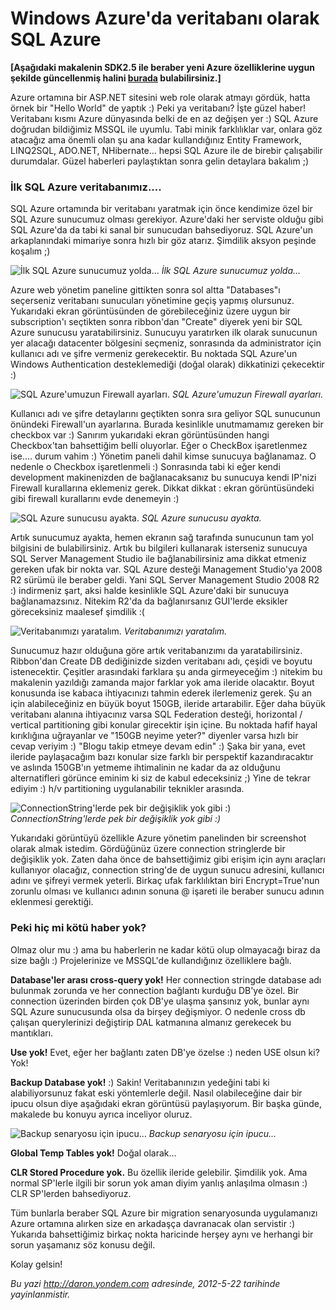# Windows Azure'da veritabanı olarak SQL Azure 

**[Aşağıdaki makalenin SDK2.5 ile beraber yeni Azure özelliklerine uygun
şekilde güncellenmiş halini
[burada](http://daron.yondem.com/software/post/Azure_da_veritabani_olarak_SQL_Database_SDK2_5)
bulabilirsiniz.]**

Azure ortamına bir ASP.NET sitesini web role olarak atmayı gördük, hatta
örnek bir "Hello World" de yaptık :) Peki ya veritabanı? İşte güzel
haber! Veritabanı kısmı Azure dünyasında belki de en az değişen yer :)
SQL Azure doğrudan bildiğimiz MSSQL ile uyumlu. Tabi minik farklılıklar
var, onlara göz atacağız ama önemli olan şu ana kadar kullandığınız
Entity Framework, LINQ2SQL, ADO.NET, NHibernate... hepsi SQL Azure ile
de birebir çalışabilir durumdalar. Güzel haberleri paylaştıktan sonra
gelin detaylara bakalım ;)

### İlk SQL Azure veritabanımız....  

SQL Azure ortamında bir veritabanı yaratmak için önce kendimize özel bir
SQL Azure sunucumuz olması gerekiyor. Azure'daki her serviste olduğu
gibi SQL Azure'da da tabi ki sanal bir sunucudan bahsediyoruz. SQL
Azure'un arkaplanındaki mimariye sonra hızlı bir göz atarız. Şimdilik
aksyon peşinde koşalım ;)

![İlk SQL Azure sunucumuz
yolda...](../media/Windows_Azure_da_veritabani_olarak_SQL_Azure/sql.png)
*İlk SQL Azure sunucumuz yolda...*

Azure web yönetim paneline gittikten sonra sol altta "Databases"ı
seçerseniz veritabanı sunucuları yönetimine geçiş yapmış olursunuz.
Yukarıdaki ekran görüntüsünden de görebileceğiniz üzere uygun bir
subscription'ı seçtikten sonra ribbon'dan "Create" diyerek yeni bir SQL
Azure sunucusu yaratabilirsiniz. Sunucuyu yaratırken ilk olarak
sunucunun yer alacağı datacenter bölgesini seçmeniz, sonrasında da
administrator için kullanıcı adı ve şifre vermeniz gerekecektir. Bu
noktada SQL Azure'un Windows Authentication desteklemediği (doğal
olarak) dikkatinizi çekecektir :)

![SQL Azure'umuzun Firewall
ayarları.](../media/Windows_Azure_da_veritabani_olarak_SQL_Azure/sql2.png)
*SQL Azure'umuzun Firewall ayarları.*

Kullanıcı adı ve şifre detaylarını geçtikten sonra sıra geliyor SQL
sunucunun önündeki Firewall'un ayarlarına. Burada kesinlikle unutmamamız
gereken bir checkbox var :) Sanırım yukarıdaki ekran görüntüsünden hangi
Checkbox'tan bahsettiğim belli oluyorlar. Eğer o CheckBox işaretlenmez
ise.... durum vahim :) Yönetim paneli dahil kimse sunucuya bağlanamaz. O
nedenle o Checkbox işaretlenmeli :) Sonrasında tabi ki eğer kendi
development makinenizden de bağlanacaksanız bu sunucuya kendi IP'nizi
Firewall kurallarına eklemeniz gerek. Dikkat dikkat : ekran
görüntüsündeki gibi firewall kurallarını evde denemeyin :)

![SQL Azure sunucusu
ayakta.](../media/Windows_Azure_da_veritabani_olarak_SQL_Azure/sql3.png)
*SQL Azure sunucusu ayakta.*

Artık sunucumuz ayakta, hemen ekranın sağ tarafında sunucunun tam yol
bilgisini de bulabilirsiniz. Artık bu bilgileri kullanarak isterseniz
sunucuya SQL Server Management Studio ile bağlanabilirsiniz ama dikkat
etmeniz gereken ufak bir nokta var. SQL Azure desteği Management
Studio'ya 2008 R2 sürümü ile beraber geldi. Yani SQL Server Management
Studio 2008 R2 :) indirmeniz şart, aksi halde kesinlikle SQL Azure'daki
bir sunucuya bağlanamazsınız. Nitekim R2'da da bağlanırsanız GUI'lerde
eksikler göreceksiniz maalesef şimdilik :(

![Veritabanımızı
yaratalım.](../media/Windows_Azure_da_veritabani_olarak_SQL_Azure/sql4.png)
*Veritabanımızı yaratalım.*

Sunucumuz hazır olduğuna göre artık veritabanızımı da yaratabilirsiniz.
Ribbon'dan Create DB dediğinizde sizden veritabanı adı, çeşidi ve boyutu
istenecektir. Çeşitler arasındaki farklara şu anda girmeyeceğim :)
nitekim bu makalenin yazıldığı zamanda major farklar yok ama ileride
olacaktır. Boyut konusunda ise kabaca ihtiyacınızı tahmin ederek
ilerlemeniz gerek. Şu an için alabileceğiniz en büyük boyut 150GB,
ileride artarabilir. Eğer daha büyük veritabanı alanına ihtiyacınız
varsa SQL Federation desteği, horizontal / vertical partitioning gibi
konular girecektir işin içine. Bu noktada hafif hayal kırıklığına
uğrayanlar ve "150GB neyime yeter?" diyenler varsa hızlı bir cevap
veriyim :) "Blogu takip etmeye devam edin" :) Şaka bir yana, evet
ileride paylaşacağım bazı konular size farklı bir perspektif
kazandıracaktır ve aslında 150GB'ın yetmeme ihtimalinin ne kadar da az
olduğunu alternatifleri görünce eminim ki siz de kabul edeceksiniz ;)
Yine de tekrar ediyim :) h/v partitioning uygulanabilir teknikler
arasında.

![ConnectionString'lerde pek bir değişiklik yok gibi
:)](../media/Windows_Azure_da_veritabani_olarak_SQL_Azure/sql5.png)
*ConnectionString'lerde pek bir değişiklik yok gibi :)*

Yukarıdaki görüntüyü özellikle Azure yönetim panelinden bir screenshot
olarak almak istedim. Gördüğünüz üzere connection stringlerde bir
değişiklik yok. Zaten daha önce de bahsettiğimiz gibi erişim için aynı
araçları kullanıyor olacağız, connection string'de de uygun sunucu
adresini, kullanıcı adını ve şifreyi vermek yeterli. Birkaç ufak
farklılıktan biri Encrypt=True'nun zorunlu olması ve kullanıcı adının
sonuna @ işareti ile beraber sunucu adının eklenmesi gerektiği.

### Peki hiç mi kötü haber yok?  

Olmaz olur mu :) ama bu haberlerin ne kadar kötü olup olmayacağı biraz
da size bağlı :) Projelerinize ve MSSQL'de kullandığınız özelliklere
bağlı.

**Database'ler arası cross-query yok!** Her connection stringde database
adı bulunmak zorunda ve her connection bağlantı kurduğu DB'ye özel. Bir
connection üzerinden birden çok DB'ye ulaşma şansınız yok, bunlar aynı
SQL Azure sunucusunda olsa da birşey değişmiyor. O nedenle cross db
çalışan querylerinizi değiştirip DAL katmanına almanız gerekecek bu
mantıkları.

**Use yok!** Evet, eğer her bağlantı zaten DB'ye özelse :) neden USE
olsun ki? Yok!

**Backup Database yok!** :) Sakin! Veritabanınızın yedeğini tabi ki
alabiliyorsunuz fakat eski yöntemlerle değil. Nasıl olabileceğine dair
bir ipucu olsun diye aşağıdaki ekran görüntüsü paylaşıyorum. Bir başka
günde, makalede bu konuyu ayrıca inceliyor oluruz.

![Backup senaryosu için
ipucu...](../media/Windows_Azure_da_veritabani_olarak_SQL_Azure/sql6.png)
*Backup senaryosu için ipucu...*

**Global Temp Tables yok!** Doğal olarak...

**CLR Stored Procedure yok.** Bu özellik ileride gelebilir. Şimdilik
yok. Ama normal SP'lerle ilgili bir sorun yok aman diyim yanlış
anlaşılma olmasın :) CLR SP'lerden bahsediyoruz.

Tüm bunlarla beraber SQL Azure bir migration senaryosunda uygulamanızı
Azure ortamına alırken size en arkadaşça davranacak olan servistir :)
Yukarıda bahsettiğimiz birkaç nokta haricinde herşey aynı ve herhangi
bir sorun yaşamanız söz konusu değil.

Kolay gelsin!


*Bu yazi http://daron.yondem.com adresinde, 2012-5-22 tarihinde yayinlanmistir.*